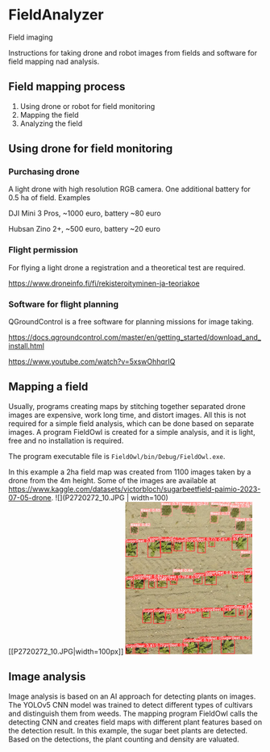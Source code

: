 # FieldAnalyzer
Field imaging

Instructions for taking drone and robot images from fields and software for field mapping nad analysis.

## Field mapping process
1.	Using drone or robot for field monitoring
2.	Mapping the field
3.	Analyzing the field

## Using drone for field monitoring
### Purchasing drone
A light drone with high resolution RGB camera. One additional battery for 0.5 ha of field.
Examples

DJI Mini 3 Pros, ~1000 euro, battery ~80 euro

Hubsan Zino 2+, ~500 euro, battery ~20 euro
### Flight permission
For flying a light drone a registration and a theoretical test are required.

https://www.droneinfo.fi/fi/rekisteroityminen-ja-teoriakoe
### Software for flight planning
QGroundControl is a free software for planning missions for image taking.

https://docs.qgroundcontrol.com/master/en/getting_started/download_and_install.html

https://www.youtube.com/watch?v=5xswOhhqrIQ

## Mapping a field
Usually, programs creating maps by stitching together separated drone images are expensive, work long time, and distort images. All this is not required for a simple field analysis, which can be done based on separate images. A program FieldOwl is created for a simple analysis, and it is light, free and no installation is required.

The program executable file is `FieldOwl/bin/Debug/FieldOwl.exe`.

In this example a 2ha field map was created from 1100 images taken by a drone from the 4m height. Some of the images are available at https://www.kaggle.com/datasets/victorbloch/sugarbeetfield-paimio-2023-07-05-drone.
![](P2720272_10.JPG | width=100)
[[P2720272_10.JPG|width=100px]]
<a href=""><img src="P2720272_10.JPG" width="50%" height="50%"></a>


## Image analysis
Image analysis is based on an AI approach for detecting plants on images. The YOLOv5 CNN model was trained to detect different types of cultivars and distinguish them from weeds. The mapping program FieldOwl calls the detecting CNN and creates field maps with different plant features based on the detection result.
In this example, the sugar beet plants are detected. Based on the detections, the plant counting and density are valuated.

